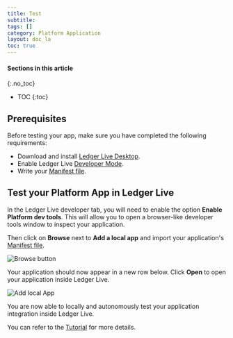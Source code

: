 ```yaml
---
title: Test
subtitle:
tags: []
category: Platform Application
layout: doc_la
toc: true
---
```


#### Sections in this article
{:.no_toc}
* TOC
{:toc}

## Prerequisites

 Before testing your app, make sure you have completed the following requirements:
 - Download and install [Ledger Live Desktop](https://www.ledger.com/ledger-live/download).
 - Enable Ledger Live [Developer Mode](../../reference/developer-mode).
 - Write your [Manifest file](../../reference/manifest).

## Test your Platform App in Ledger Live

In the Ledger Live developer tab, you will need to enable the option **Enable Platform dev tools**. This will allow you to open a browser-like developer tools window to inspect your application.

Then click on **Browse** next to **Add a local app** and import your application's [Manifest file](../../reference/manifest).

![Browse button](../../images/tuto-3-3-browse.png "Browse button")

Your application should now appear in a new row below. 
Click **Open** to open your application inside Ledger Live.

![Add local App](../../images/tuto-3-4-local-app.png "Add local app")

You are now able to locally and autonomously test your application integration inside Ledger Live.

You can refer to the [Tutorial](../../tutorial/4-test) for more details.
